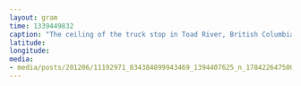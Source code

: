 ```yaml
---
layout: gram
time: 1339449832
caption: "The ceiling of the truck stop in Toad River, British Columbia, is COVERED in hats!"
latitude: 
longitude: 
media:
- media/posts/201206/11192971_834384899943469_1394407625_n_17842264750000351.jpg
---
```

